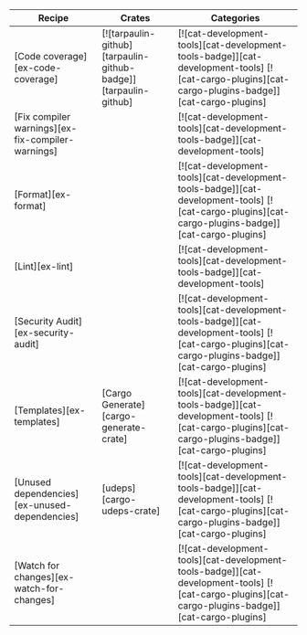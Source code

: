 | Recipe | Crates | Categories |
|---|---|---|
| [Code coverage][ex-code-coverage] | [![tarpaulin-github][tarpaulin-github-badge]][tarpaulin-github] | [![cat-development-tools][cat-development-tools-badge]][cat-development-tools] [![cat-cargo-plugins][cat-cargo-plugins-badge]][cat-cargo-plugins] |
| [Fix compiler warnings][ex-fix-compiler-warnings] |  | [![cat-development-tools][cat-development-tools-badge]][cat-development-tools] |
| [Format][ex-format] |  | [![cat-development-tools][cat-development-tools-badge]][cat-development-tools] [![cat-cargo-plugins][cat-cargo-plugins-badge]][cat-cargo-plugins] |
| [Lint][ex-lint] |  | [![cat-development-tools][cat-development-tools-badge]][cat-development-tools] |
| [Security Audit][ex-security-audit] |  | [![cat-development-tools][cat-development-tools-badge]][cat-development-tools] [![cat-cargo-plugins][cat-cargo-plugins-badge]][cat-cargo-plugins] |
| [Templates][ex-templates] | [Cargo Generate][cargo-generate-crate] | [![cat-development-tools][cat-development-tools-badge]][cat-development-tools] [![cat-cargo-plugins][cat-cargo-plugins-badge]][cat-cargo-plugins] |
| [Unused dependencies][ex-unused-dependencies] | [udeps][cargo-udeps-crate] | [![cat-development-tools][cat-development-tools-badge]][cat-development-tools] [![cat-cargo-plugins][cat-cargo-plugins-badge]][cat-cargo-plugins] |
| [Watch for changes][ex-watch-for-changes] |  | [![cat-development-tools][cat-development-tools-badge]][cat-development-tools] [![cat-cargo-plugins][cat-cargo-plugins-badge]][cat-cargo-plugins] |
